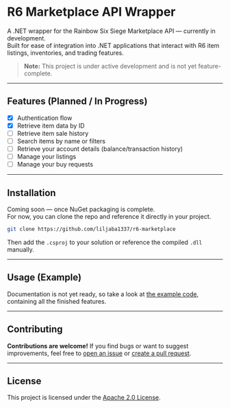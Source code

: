 # R6 Marketplace API Wrapper

A .NET wrapper for the Rainbow Six Siege Marketplace API — currently in development.  
Built for ease of integration into .NET applications that interact with R6 item listings, inventories, and trading features.

> **Note:** This project is under active development and is not yet feature-complete.

---

## Features (Planned / In Progress)

- [x] Authentication flow
- [x] Retrieve item data by ID
- [ ] Retrieve item sale history
- [ ] Search items by name or filters
- [ ] Retrieve your account details (balance/transaction history)
- [ ] Manage your listings
- [ ] Manage your buy requests

---

## Installation

Coming soon — once NuGet packaging is complete.  
For now, you can clone the repo and reference it directly in your project.

```bash
git clone https://github.com/liljaba1337/r6-marketplace
```
Then add the `.csproj` to your solution or reference the compiled `.dll` manually.

---

## Usage (Example)

Documentation is not yet ready, so take a look at [the example code](https://github.com/liljaba1337/r6-marketplace/blob/master/example/Program.cs), containing all the finished features.

---

## Contributing

**Contributions are welcome!**
If you find bugs or want to suggest improvements, feel free to [open an issue](https://github.com/liljaba1337/r6-marketplace/issues) or [create a pull request](https://github.com/liljaba1337/r6-marketplace/pulls).

---

## License

This project is licensed under the [Apache 2.0 License](https://github.com/liljaba1337/r6-marketplace/blob/master/LICENSE.txt).
